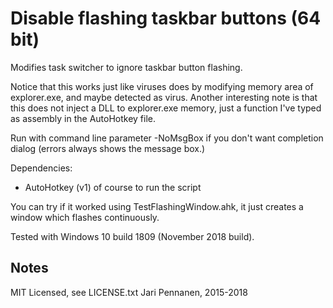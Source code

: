
Disable flashing taskbar buttons (64 bit)
=========================================

Modifies task switcher to ignore taskbar button flashing.

Notice that this works just like viruses does by modifying memory area of explorer.exe, and maybe detected as virus. Another interesting note is that this does not inject a DLL to explorer.exe memory, just a function I've typed as assembly in the AutoHotkey file.

Run with command line parameter -NoMsgBox if you don't want completion dialog (errors always shows the message box.)

Dependencies:

* AutoHotkey (v1) of course to run the script

You can try if it worked using TestFlashingWindow.ahk, it just creates a window which flashes continuously.

Tested with Windows 10 build 1809 (November 2018 build).

Notes
---------

MIT Licensed, see LICENSE.txt
Jari Pennanen, 2015-2018